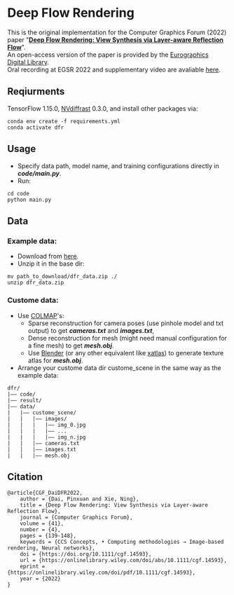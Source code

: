 # Deep Flow Rendering

This is the original implementation for the Computer Graphics Forum (2022) paper "[**Deep Flow Rendering: View Synthesis via Layer-aware Reflection Flow**](https://onlinelibrary.wiley.com/doi/abs/10.1111/cgf.14593)".</br>
An open-access version of the paper is provided by the [Eurographics Digital Library](https://diglib.eg.org/bitstream/handle/10.1111/cgf14593/v41i4pp139-148.pdf).
</br> Oral recording at EGSR 2022 and supplementary video are avaliable [here](https://www.bilibili.com/video/BV14Z4y1i7id/).

## Reqiurments
TensorFlow 1.15.0, [NVdiffrast](https://github.com/NVlabs/nvdiffrast) 0.3.0, and install other packages via:
``` 
conda env create -f requirements.yml
conda activate dfr
```

## Usage
* Specify data path, model name, and training configurations directly in _**code/main.py**_.
* Run:
```
cd code
python main.py
```

## Data
### Example data: 
* Download from [here](https://drive.google.com/file/d/1BJkghOcSqPv10ZhDOH2sWg1KyIM8Ygg8/view?usp=share_link).
* Unzip it in the base dir:
``` 
mv path_to_download/dfr_data.zip ./
unzip dfr_data.zip 
```
### Custome data: 
* Use [COLMAP](https://github.com/colmap/colmap)'s:
  * Sparse reconstruction for camera poses (use pinhole model and txt output) to get _**cameras.txt**_ and _**images.txt**_,
  * Dense reconstruction for mesh (might need manual configuration for a fine mesh) to get _**mesh.obj**_.
  * Use [Blender](https://www.blender.org/) (or any other equivalent like [xatlas](https://github.com/jpcy/xatlas)) to generate texture atlas for _**mesh.obj**_.
* Arrange your custome data dir custome_scene in the same way as the example data:
``` 
dfr/
|—— code/
|—— result/
|—— data/
|   |—— custome_scene/
|   |   |—— images/
|   |   |   |—— img_0.jpg
|   |   |   |—— ...
|   |   |   |—— img_n.jpg
|   |   |—— cameras.txt
|   |   |—— images.txt
|   |   |—— mesh.obj
```

## Citation
```
@article{CGF_DaiDFR2022,
    author = {Dai, Pinxuan and Xie, Ning},
    title = {Deep Flow Rendering: View Synthesis via Layer-aware Reflection Flow},
    journal = {Computer Graphics Forum},
    volume = {41},
    number = {4},
    pages = {139-148},
    keywords = {CCS Concepts, • Computing methodologies → Image-based rendering, Neural networks},
    doi = {https://doi.org/10.1111/cgf.14593},
    url = {https://onlinelibrary.wiley.com/doi/abs/10.1111/cgf.14593},
    eprint = {https://onlinelibrary.wiley.com/doi/pdf/10.1111/cgf.14593},
    year = {2022}
}
```
